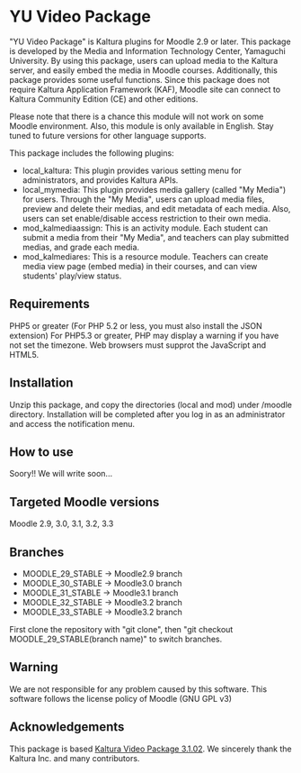 YU Video Package
==================
"YU Video Package" is Kaltura plugins for Moodle 2.9 or later.
This package is developed by the Media and Information Technology Center, Yamaguchi University.
By using this package, users can upload media to the Kaltura server, and easily embed the media in Moodle courses.
Additionally, this package provides some useful functions.
Since this package does not require Kaltura Application Framework (KAF), Moodle site can connect to Kaltura Community Edition (CE) and other editions.

Please note that there is a chance this module will not work on some Moodle environment.
Also, this module is only available in English.
Stay tuned to future versions for other language supports.

This package includes the following plugins:

* local_kaltura: This plugin provides various setting menu for administrators, and provides Kaltura APIs.
* local_mymedia: This plugin provides media gallery (called "My Media") for users. Through the "My Media", users can upload media files, preview and delete their medias, and edit metadata of each media. Also, users can set enable/disable access restriction to their own media.
* mod_kalmediaassign: This is an activity module. Each student can submit a media from their "My Media", and teachers can play submitted medias, and grade each media.
* mod_kalmediares: This is a resource module. Teachers can create media view page (embed media) in their courses, and can view students' play/view status.

Requirements
------

PHP5 or greater (For PHP 5.2 or less, you must also install the JSON extension)
For PHP5.3 or greater, PHP may display a warning if you have not set the timezone.
Web browsers must supprot the JavaScript and HTML5.

Installation
------

Unzip this package, and copy the directories (local and mod) under /moodle directory.
Installation will be completed after you log in as an administrator and access the notification menu.

How to use
------
Soory!!
We will write soon...

Targeted Moodle versions
------
Moodle 2.9, 3.0, 3.1, 3.2, 3.3

Branches
------
* MOODLE_29_STABLE -> Moodle2.9 branch 
* MOODLE_30_STABLE -> Moodle3.0 branch
* MOODLE_31_STABLE -> Moodle3.1 branch
* MOODLE_32_STABLE -> Moodle3.2 branch
* MOODLE_33_STABLE -> Moodle3.2 branch


First clone the repository with "git clone", then "git checkout MOODLE_29_STABLE(branch name)" to switch branches.

Warning
------
We are not responsible for any problem caused by this software. 
This software follows the license policy of Moodle (GNU GPL v3)

Acknowledgements
-------
This package is based [Kaltura Video Package 3.1.02](https://moodle.org/plugins/view.php?id=447).
We sincerely thank the Kaltura Inc. and many contributors.
